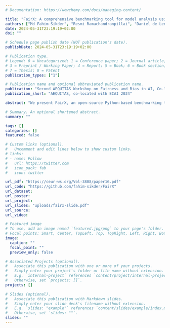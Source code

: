 ```yaml
---
# Documentation: https://wowchemy.com/docs/managing-content/

title: "FairX: A comprehensive benchmarking tool for model analysis using fairness, utility, and eXplainability"
authors: ["Md Fahim Sikder", "Resmi Ramachandranpillai", "Daniel de Leng", "Fredrik Heintz"]
date: 2024-05-31T23:19:19+02:00
doi: ""

# Schedule page publish date (NOT publication's date).
publishDate: 2024-05-31T23:19:19+02:00

# Publication type.
# Legend: 0 = Uncategorized; 1 = Conference paper; 2 = Journal article;
# 3 = Preprint / Working Paper; 4 = Report; 5 = Book; 6 = Book section;
# 7 = Thesis; 8 = Patent
publication_types: ["1"]

# Publication name and optional abbreviated publication name.
publication: "Second AEQUITAS Workshop on Fairness and Bias in AI, Co-located with ECAI 2024"
publication_short: "AEQUITAS, co-located with ECAI 2024"

abstract: "We present FairX, an open-source Python-based benchmarking tool designed for the comprehensive analysis of models under the umbrella of fairness, utility, and eXplainability (XAI). FairX enables users to train benchmarking bias-removal models and evaluate their fairness using a wide array of fairness metrics, data utility metrics, and generate explanations for model predictions, all within a unified framework. Existing benchmarking tools do not have the way to evaluate synthetic data generated from fair generative models, also they do not have the support for training fair generative models either. In FairX, we add fair generative models in the collection of our fair-model library (pre-processing, in-processing, post-processing) and evaluation metrics for evaluating the quality of synthetic fair data. This version of FairX supports both tabular and image datasets. It also allows users to provide their own custom datasets. The open-source FairX benchmarking package is publicly available at https://github.com/fahim-sikder/FairX."

# Summary. An optional shortened abstract.
summary: ""

tags: []
categories: []
featured: false

# Custom links (optional).
#   Uncomment and edit lines below to show custom links.
# links:
# - name: Follow
#   url: https://twitter.com
#   icon_pack: fab
#   icon: twitter

url_pdf: "https://ceur-ws.org/Vol-3808/paper16.pdf"
url_code: "https://github.com/fahim-sikder/FairX"
url_dataset:
url_poster:
url_project:
url_slides: "uploads/fairx-slide.pdf"
url_source:
url_video:

# Featured image
# To use, add an image named `featured.jpg/png` to your page's folder. 
# Focal points: Smart, Center, TopLeft, Top, TopRight, Left, Right, BottomLeft, Bottom, BottomRight.
image:
  caption: ""
  focal_point: ""
  preview_only: false

# Associated Projects (optional).
#   Associate this publication with one or more of your projects.
#   Simply enter your project's folder or file name without extension.
#   E.g. `internal-project` references `content/project/internal-project/index.md`.
#   Otherwise, set `projects: []`.
projects: []

# Slides (optional).
#   Associate this publication with Markdown slides.
#   Simply enter your slide deck's filename without extension.
#   E.g. `slides: "example"` references `content/slides/example/index.md`.
#   Otherwise, set `slides: ""`.
slides: ""
---
```


